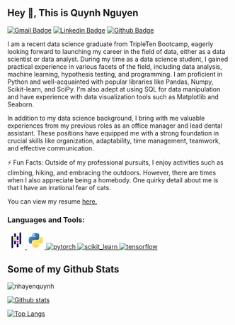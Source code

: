 ## Hey 👋, This is Quynh Nguyen
[![Gmail Badge](https://img.shields.io/badge/-qcnguyen@ucdavis.edu-c14438?style=flat&logo=Gmail&logoColor=white&link=mailto:qcnguyen@ucdavis.edu)](mailto:qcnguyen@ucdavis.edu) 
[![Linkedin Badge](https://img.shields.io/badge/-qnguyen615-0072b1?style=flat&logo=Linkedin&logoColor=white&link=https://www.linkedin.com/in/qnguyen615/)](https://www.linkedin.com/in/qnguyen615/) [![Github Badge](https://img.shields.io/badge/-nhayenquynh-grey?style=flat&logo=github&logoColor=white&link=https://github.com/nhayenquynh/)](https://www.github.com/nhayenquynh/) <p align='left'>I am a recent data science graduate from TripleTen Bootcamp, eagerly looking forward to launching my career in the field of data, either as a data scientist or data analyst. During my time as a data science student, I gained practical experience in various facets of the field, including data analysis, machine learning, hypothesis testing, and programming. I am proficient in Python and well-acquainted with popular libraries like Pandas, Numpy, Scikit-learn, and SciPy. I'm also adept at using SQL for data manipulation and have experience with data visualization tools such as Matplotlib and Seaborn.

In addition to my data science background, I bring with me valuable experiences from my previous roles as an office manager and lead dental assistant. These positions have equipped me with a strong foundation in crucial skills like organization, adaptability, time management, teamwork, and effective communication.

⚡ Fun Facts: Outside of my professional pursuits, I enjoy activities such as climbing, hiking, and embracing the outdoors. However, there are times when I also appreciate being a homebody. One quirky detail about me is that I have an irrational fear of cats.</p><p align='left'> You can view my resume <a href= '[https://docs.google.com/document/d/1XJM3NhZMcKDVb4bLtVJW6cH9XnlpKhh-cM7_pyI8C1U/view ](https://docs.google.com/document/d/1XJM3NhZMcKDVb4bLtVJW6cH9XnlpKhh-cM7_pyI8C1U/edit?usp=sharing)' target=_blank><u>here</u>.</a></p>

<h3 align="left">Languages and Tools:</h3>
<p align="left"> <a href="https://pandas.pydata.org/" target="_blank" rel="noreferrer"> <img src="https://raw.githubusercontent.com/devicons/devicon/2ae2a900d2f041da66e950e4d48052658d850630/icons/pandas/pandas-original.svg" alt="pandas" width="40" height="40"/> </a> <a href="https://www.python.org" target="_blank" rel="noreferrer"> <img src="https://raw.githubusercontent.com/devicons/devicon/master/icons/python/python-original.svg" alt="python" width="40" height="40"/> </a> <a href="https://pytorch.org/" target="_blank" rel="noreferrer"> <img src="https://www.vectorlogo.zone/logos/pytorch/pytorch-icon.svg" alt="pytorch" width="40" height="40"/> </a> <a href="https://scikit-learn.org/" target="_blank" rel="noreferrer"> <img src="https://upload.wikimedia.org/wikipedia/commons/0/05/Scikit_learn_logo_small.svg" alt="scikit_learn" width="40" height="40"/> </a> <a href="https://www.tensorflow.org" target="_blank" rel="noreferrer"> <img src="https://www.vectorlogo.zone/logos/tensorflow/tensorflow-icon.svg" alt="tensorflow" width="40" height="40"/> </a> </p>

## Some of my Github Stats
<p align=left> <img src=https://komarev.com/ghpvc/?username=nhayenquynh alt=nhayenquynh /> </p>

[![Github stats](https://github-readme-stats.vercel.app/api?username=nhayenquynh&show_icons=true&include_all_commits=true)](https://github.com/nhayenquynh/github-readme-stats)

[![Top Langs](https://github-readme-stats.vercel.app/api/top-langs/?username=nhayenquynh&layout=compact)](https://github.com/nhayenquynh/github-readme-stats)
